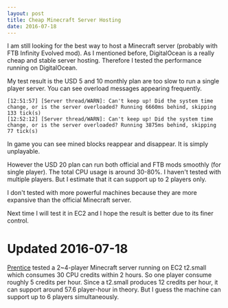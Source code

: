 ```yaml
---
layout: post
title: Cheap Minecraft Server Hosting
date: 2016-07-18
---
```


I am still looking for the best way to host a Minecraft server (probably with FTB Infinity Evolved mod). As I mentioned before, DigitalOcean is a really cheap and stable server hosting. Therefore I tested the performance running on DigitalOcean.

My test result is the USD 5 and 10 monthly plan are too slow to run a single player server. You can see overload messages appearing frequently.

    [12:51:57] [Server thread/WARN]: Can't keep up! Did the system time change, or is the server overloaded? Running 6660ms behind, skipping 133 tick(s)
    [12:52:12] [Server thread/WARN]: Can't keep up! Did the system time change, or is the server overloaded? Running 3875ms behind, skipping 77 tick(s)

In game you can see mined blocks reappear and disappear. It is simply unplayable.

However the USD 20 plan can run both official and FTB mods smoothly (for single player). The total CPU usage is around 30-80%. I haven't tested with multiple players. But I estimate that it can support up to 2 players only.

I don't tested with more powerful machines because they are more expansive than the official Minecraft server.

Next time I will test it in EC2 and I hope the result is better due to its finer control.

# Updated 2016-07-18

[Prentice](https://www.flickr.com/photos/echo0101/15655358141) tested a 2~4-player Minecraft server running on EC2 t2.small which consumes 30 CPU credits within 2 hours. So one player consume roughly 5 credits per hour. Since a t2.small produces 12 credits per hour, it can support around  57.6 player-hour in theory. But I guess the machine can support up to 6 players simultaneously.
